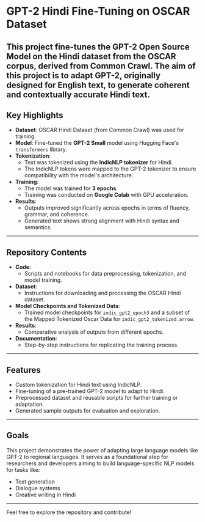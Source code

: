 # GPT-2 Hindi Fine-Tuning on OSCAR Dataset

This project fine-tunes the **GPT-2 Open Source Model** on the **Hindi dataset** from the **OSCAR corpus**, derived from Common Crawl. The aim of this project is to adapt GPT-2, originally designed for English text, to generate coherent and contextually accurate Hindi text.
---
## Key Highlights
- **Dataset**: OSCAR Hindi Dataset (from Common Crawl) was used for training.
- **Model**: Fine-tuned the **GPT-2 Small** model using Hugging Face's `transformers` library.
- **Tokenization**:
  - Text was tokenized using the **IndicNLP tokenizer** for Hindi.
  - The IndicNLP tokens were mapped to the GPT-2 tokenizer to ensure compatibility with the model's architecture.
- **Training**:
  - The model was trained for **3 epochs**.
  - Training was conducted on **Google Colab** with GPU acceleration.
- **Results**:
  - Outputs improved significantly across epochs in terms of fluency, grammar, and coherence.
  - Generated text shows strong alignment with Hindi syntax and semantics.
---
## Repository Contents
- **Code**:
  - Scripts and notebooks for data preprocessing, tokenization, and model training.
- **Dataset**:
  - Instructions for downloading and processing the OSCAR Hindi dataset.
- **Model Checkpoints and Tokenized Data**:
  - Trained model checkpoints for `indic_gpt2_epoch3` and a subset of the Mapped Tokenized Oscar Data for `indic_gpt2_tokenized.arrow`.
- **Results**:
  - Comparative analysis of outputs from different epochs.
- **Documentation**:
  - Step-by-step instructions for replicating the training process.
---
## Features
- Custom tokenization for Hindi text using IndicNLP.
- Fine-tuning of a pre-trained GPT-2 model to adapt to Hindi.
- Preprocessed dataset and reusable scripts for further training or adaptation.
- Generated sample outputs for evaluation and exploration.
---
## Goals
This project demonstrates the power of adapting large language models like GPT-2 to regional languages. It serves as a foundational step for researchers and developers aiming to build language-specific NLP models for tasks like:
- Text generation
- Dialogue systems
- Creative writing in Hindi
---
Feel free to explore the repository and contribute!
